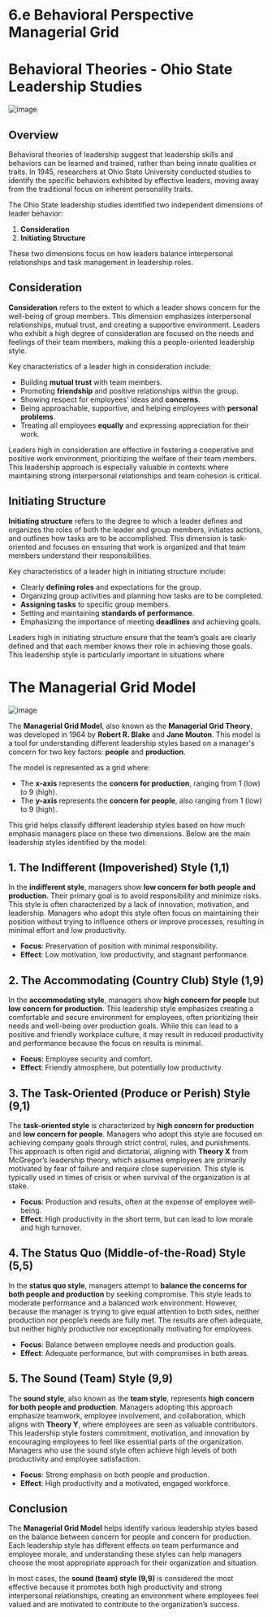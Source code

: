 # 6.e Behavioral Perspective Managerial Grid

# Behavioral Theories - Ohio State Leadership Studies

![image](https://github.com/user-attachments/assets/6bdbea77-3033-46be-aa9a-70d1de280152)


## Overview

Behavioral theories of leadership suggest that leadership skills and behaviors can be learned and trained, rather than being innate qualities or traits. In 1945, researchers at Ohio State University conducted studies to identify the specific behaviors exhibited by effective leaders, moving away from the traditional focus on inherent personality traits. 

The Ohio State leadership studies identified two independent dimensions of leader behavior:
1. **Consideration**
2. **Initiating Structure**

These two dimensions focus on how leaders balance interpersonal relationships and task management in leadership roles.

## Consideration

**Consideration** refers to the extent to which a leader shows concern for the well-being of group members. This dimension emphasizes interpersonal relationships, mutual trust, and creating a supportive environment. Leaders who exhibit a high degree of consideration are focused on the needs and feelings of their team members, making this a people-oriented leadership style.

Key characteristics of a leader high in consideration include:
- Building **mutual trust** with team members.
- Promoting **friendship** and positive relationships within the group.
- Showing respect for employees' ideas and **concerns**.
- Being approachable, supportive, and helping employees with **personal problems**.
- Treating all employees **equally** and expressing appreciation for their work.

Leaders high in consideration are effective in fostering a cooperative and positive work environment, prioritizing the welfare of their team members. This leadership approach is especially valuable in contexts where maintaining strong interpersonal relationships and team cohesion is critical.

## Initiating Structure

**Initiating structure** refers to the degree to which a leader defines and organizes the roles of both the leader and group members, initiates actions, and outlines how tasks are to be accomplished. This dimension is task-oriented and focuses on ensuring that work is organized and that team members understand their responsibilities.

Key characteristics of a leader high in initiating structure include:
- Clearly **defining roles** and expectations for the group.
- Organizing group activities and planning how tasks are to be completed.
- **Assigning tasks** to specific group members.
- Setting and maintaining **standards of performance**.
- Emphasizing the importance of meeting **deadlines** and achieving goals.

Leaders high in initiating structure ensure that the team’s goals are clearly defined and that each member knows their role in achieving those goals. This leadership style is particularly important in situations where

# The Managerial Grid Model

![image](https://github.com/user-attachments/assets/e2ae3326-1d21-4e95-907a-2e78248631a9)


The **Managerial Grid Model**, also known as the **Managerial Grid Theory**, was developed in 1964 by **Robert R. Blake** and **Jane Mouton**. This model is a tool for understanding different leadership styles based on a manager's concern for two key factors: **people** and **production**.

The model is represented as a grid where:
- The **x-axis** represents the **concern for production**, ranging from 1 (low) to 9 (high).
- The **y-axis** represents the **concern for people**, also ranging from 1 (low) to 9 (high).

This grid helps classify different leadership styles based on how much emphasis managers place on these two dimensions. Below are the main leadership styles identified by the model:

## 1. The Indifferent (Impoverished) Style (1,1)

In the **indifferent style**, managers show **low concern for both people and production**. Their primary goal is to avoid responsibility and minimize risks. This style is often characterized by a lack of innovation, motivation, and leadership. Managers who adopt this style often focus on maintaining their position without trying to influence others or improve processes, resulting in minimal effort and low productivity.

- **Focus**: Preservation of position with minimal responsibility.
- **Effect**: Low motivation, low productivity, and stagnant performance.

## 2. The Accommodating (Country Club) Style (1,9)

In the **accommodating style**, managers show **high concern for people** but **low concern for production**. This leadership style emphasizes creating a comfortable and secure environment for employees, often prioritizing their needs and well-being over production goals. While this can lead to a positive and friendly workplace culture, it may result in reduced productivity and performance because the focus on results is minimal.

- **Focus**: Employee security and comfort.
- **Effect**: Friendly atmosphere, but potentially low productivity.

## 3. The Task-Oriented (Produce or Perish) Style (9,1)

The **task-oriented style** is characterized by **high concern for production** and **low concern for people**. Managers who adopt this style are focused on achieving company goals through strict control, rules, and punishments. This approach is often rigid and dictatorial, aligning with **Theory X** from McGregor’s leadership theory, which assumes employees are primarily motivated by fear of failure and require close supervision. This style is typically used in times of crisis or when survival of the organization is at stake.

- **Focus**: Production and results, often at the expense of employee well-being.
- **Effect**: High productivity in the short term, but can lead to low morale and high turnover.

## 4. The Status Quo (Middle-of-the-Road) Style (5,5)

In the **status quo style**, managers attempt to **balance the concerns for both people and production** by seeking compromise. This style leads to moderate performance and a balanced work environment. However, because the manager is trying to give equal attention to both sides, neither production nor people’s needs are fully met. The results are often adequate, but neither highly productive nor exceptionally motivating for employees.

- **Focus**: Balance between employee needs and production goals.
- **Effect**: Adequate performance, but with compromises in both areas.

## 5. The Sound (Team) Style (9,9)

The **sound style**, also known as the **team style**, represents **high concern for both people and production**. Managers adopting this approach emphasize teamwork, employee involvement, and collaboration, which aligns with **Theory Y**, where employees are seen as valuable contributors. This leadership style fosters commitment, motivation, and innovation by encouraging employees to feel like essential parts of the organization. Managers who use the sound style often achieve high levels of both productivity and employee satisfaction.

- **Focus**: Strong emphasis on both people and production.
- **Effect**: High productivity and a motivated, engaged workforce.

## Conclusion

The **Managerial Grid Model** helps identify various leadership styles based on the balance between concern for people and concern for production. Each leadership style has different effects on team performance and employee morale, and understanding these styles can help managers choose the most appropriate approach for their organization and situation. 

In most cases, the **sound (team) style (9,9)** is considered the most effective because it promotes both high productivity and strong interpersonal relationships, creating an environment where employees feel valued and are motivated to contribute to the organization’s success.


